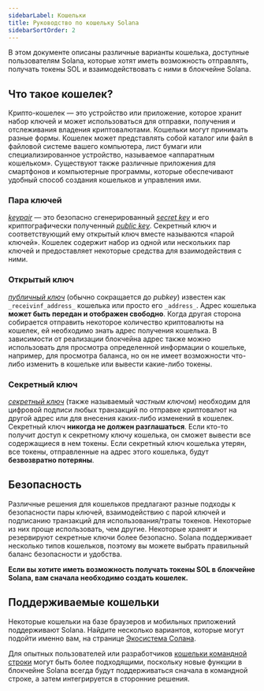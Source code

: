 ```yaml
---
sidebarLabel: Кошельки
title: Руководство по кошельку Solana
sidebarSortOrder: 2
---
```


В этом документе описаны различные варианты кошелька, доступные пользователям Solana, 
которые хотят иметь возможность отправлять, получать токены SOL 
и взаимодействовать с ними в блокчейне Solana.

## Что такое кошелек?

Крипто-кошелек — это устройство или приложение, которое хранит набор ключей 
и может использоваться для отправки, получения и отслеживания владения криптовалютами. 
Кошельки могут принимать разные формы. Кошелек может представлять собой каталог или 
файл в файловой системе вашего компьютера, лист бумаги или специализированное устройство, 
называемое «аппаратным кошельком». Существуют также различные приложения 
для смартфонов и компьютерные программы, которые обеспечивают удобный способ 
создания кошельков и управления ими.

### Пара ключей

[_keypair_](/docs/terminology.md#keypair) — это безопасно сгенерированный 
[_secret key_](#secret-key) и его криптографически полученный 
[_public key_](#public-key). Секретный ключ и соответствующий ему открытый ключ 
вместе называются «парой ключей». Кошелек содержит набор из одной или нескольких 
пар ключей и предоставляет некоторые средства для взаимодействия с ними.

### Открытый ключ

[_публичный ключ_](/docs/terminology.md#public-key-pubkey) 
(обычно сокращается до _pubkey_) известен как `_receivinf_address_` кошелька 
или просто его `_address_`. Адрес кошелька **может быть передан и отображен свободно**. 
Когда другая сторона собирается отправить некоторое количество криптовалюты на кошелек, 
ей необходимо знать адрес получения кошелька. В зависимости от реализации блокчейна 
адрес также можно использовать для просмотра определенной информации о кошельке, 
например, для просмотра баланса, но он не имеет возможности что-либо изменить 
в кошельке или вывести какие-либо токены.

### Секретный ключ

[_секретный ключ_](/docs/terminology.md#private-key) 
(также называемый _частным ключом_) необходим для цифровой подписи любых транзакций 
по отправке криптовалют на другой адрес или для внесения каких-либо изменений в кошелек. 
Секретный ключ **никогда не должен разглашаться**. Если кто-то получит доступ 
к секретному ключу кошелька, он сможет вывести все содержащиеся в нем токены. 
Если секретный ключ кошелька утерян, все токены, отправленные на адрес этого кошелька, 
будут **безвозвратно потеряны**.

## Безопасность

Различные решения для кошельков предлагают разные подходы к безопасности пары ключей, 
взаимодействию с парой ключей и подписанию транзакций для использования/траты токенов. 
Некоторые из них проще использовать, чем другие. Некоторые хранят и резервируют 
секретные ключи более безопасно. Solana поддерживает несколько типов кошельков, 
поэтому вы можете выбрать правильный баланс безопасности и удобства.

**Если вы хотите иметь возможность получать токены SOL в блокчейне Solana, 
вам сначала необходимо создать кошелек.**

## Поддерживаемые кошельки

Некоторые кошельки на базе браузеров и мобильных приложений поддерживают Solana. 
Найдите несколько вариантов, которые могут подойти именно вам, на странице 
[Экосистема Солана](https://solana.com/ecosystem/explore?categories=wallet).

Для опытных пользователей или разработчиков 
[кошельки командной строки](https://docs.solanalabs.com/cli/wallets) 
могут быть более подходящими, поскольку новые функции в блокчейне Solana 
всегда будут поддерживаться сначала в командной строке, а затем 
интегрируется в сторонние решения.
